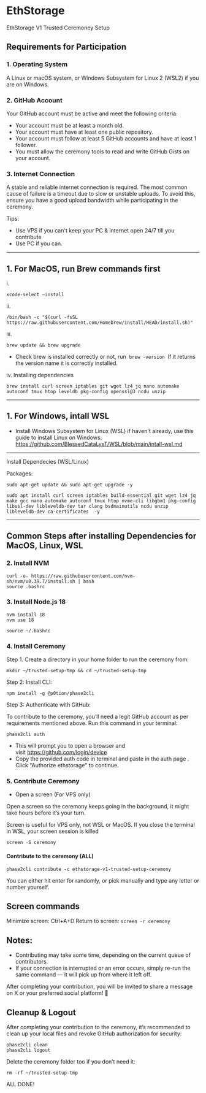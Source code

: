 # EthStorage
EthStorage V1 Trusted Ceremoney Setup

## Requirements for Participation

### 1. Operating System
A Linux or macOS system, or Windows Subsystem for Linux 2 (WSL2) if you are on Windows.

### 2. GitHub Account
Your GitHub account must be active and meet the following criteria:

+ Your account must be at least a month old.
+ Your account must have at least one public repository.
+ Your account must follow at least 5 GitHub accounts and have at least 1 follower.
+ You must allow the ceremony tools to read and write GitHub Gists on your account.

### 3. Internet Connection
A stable and reliable internet connection is required. The most common cause of failure is a timeout due to slow or unstable uploads. To avoid this, ensure you have a good upload bandwidth while participating in the ceremony.

Tips:
+ Use VPS if you can't keep your PC & internet open 24/7 till you contribute
+ Use PC if you can.
---
## 1. For MacOS, run Brew commands first
   
i. 
```
xcode-select —install
```
ii.
```
/bin/bash -c "$(curl -fsSL https://raw.githubusercontent.com/Homebrew/install/HEAD/install.sh)"
```
iii.
```
brew update && brew upgrade
```
- Check brew is installed correctly or not, run  ```brew -version```  If it returns the version name it is correctly installed.
  
iv. Installing dependencies
```
brew install curl screen iptables git wget lz4 jq nano automake autoconf tmux htop leveldb pkg-config openssl@3 ncdu unzip
```
---
## 1. For Windows, intall WSL

* Install Windows Subsystem for Linux (WSL) if haven't already, use this guide to install Linux on Windows: https://github.com/BlessedCataLysT/WSL/blob/main/intall-wsl.md
---

Install Dependecies (WSL/Linux)

Packages:
```
sudo apt-get update && sudo apt-get upgrade -y
```
```
sudo apt install curl screen iptables build-essential git wget lz4 jq make gcc nano automake autoconf tmux htop nvme-cli libgbm1 pkg-config libssl-dev libleveldb-dev tar clang bsdmainutils ncdu unzip libleveldb-dev ca-certificates  -y
```
---

## Common Steps after installing Dependencies for MacOS, Linux, WSL

### 2. Install NVM 
```
curl -o- https://raw.githubusercontent.com/nvm-sh/nvm/v0.39.7/install.sh | bash
source .bashrc
```

### 3. Install Node.js 18 
```
nvm install 18 
nvm use 18
```
```
source ~/.bashrc
```

### 4. Install Ceremony

Step 1. Create a directory in your home folder to run the ceremony from:
```
mkdir ~/trusted-setup-tmp && cd ~/trusted-setup-tmp
```
Step 2: Install CLI:
```
npm install -g @p0tion/phase2cli
```
Step 3: Authenticate with GitHub:

To contribute to the ceremony, you’ll need a legit GitHub account as per requirements mentioned above.
Run this command in your terminal:
```
phase2cli auth
```

+ This will prompt you to open a browser and visit https://github.com/login/device
+ Copy the provided auth code in terminal and paste in the auth page . Click "Authorize ethstorage" to continue.


### 5. Contribute Ceremony

* Open a screen (For VPS only)

Open a screen so the ceremony keeps going in the background, it might take hours before it’s your turn.

Screen is useful for VPS only, not WSL or MacOS. If you close the terminal in WSL, your screen session is killed
```
screen -S ceremony
```

#### Contribute to the ceremony (ALL)
```
phase2cli contribute -c ethstorage-v1-trusted-setup-ceremony
```

You can either hit enter for randomly, or pick manually and type any letter or number yourself.

## Screen commands

Minimize screen: Ctrl+A+D
Return to screen: ```screen -r ceremony```

## Notes:

+ Contributing may take some time, depending on the current queue of contributors.
+ If your connection is interrupted or an error occurs, simply re-run the same command — it will pick up from where it left off.

After completing your contribution, you will be invited to share a message on X or your preferred social platform! 🎉


## Cleanup & Logout

After completing your contribution to the ceremony, it’s recommended to clean up your local files and revoke GitHub authorization for security:
```
phase2cli clean
phase2cli logout
```
Delete the ceremony folder too if you don’t need it:
```
rm -rf ~/trusted-setup-tmp
```
ALL DONE!
